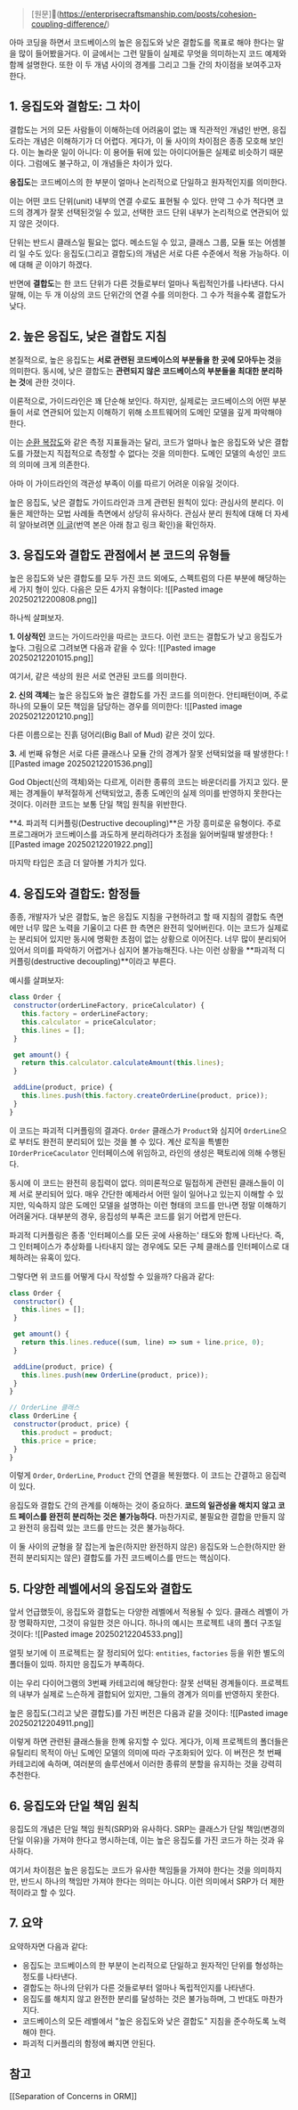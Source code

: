 > [원문](https://enterprisecraftsmanship.com/posts/cohesion-coupling-difference/)

아마 코딩을 하면서 코드베이스의 높은 응집도와 낮은 결합도를 목표로 해야 한다는 말을 많이 들어봤을거다. 이 글에서는 그런 말들이 실제로 무엇을 의미하는지 코드 예제와 함께 설명한다. 또한 이 두 개념 사이의 경계를 그리고 그들 간의 차이점을 보여주고자 한다.

## 1. 응집도와 결함도: 그 차이

결합도는 거의 모든 사람들이 이해하는데 어려움이 없는 꽤 직관적인 개념인 반면, 응집도라는 개념은 이해하기가 더 어렵다. 게다가, 이 둘 사이의 차이점은 종종 모호해 보인다. 이는 놀라운 일이 아니다: 이 용어들 뒤에 있는 아이디어들은 실제로 비슷하기 때문이다. 그럼에도 불구하고, 이 개념들은 차이가 있다.

**응집도**는 코드베이스의 한 부분이 얼마나 논리적으로 단일하고 원자적인지를 의미한다.

이는 어떤 코드 단위(unit) 내부의 연결 수로도 표현될 수 있다. 만약 그 수가 적다면 코드의 경계가 잘못 선택된것일 수 있고, 선택한 코드 단위 내부가 논리적으로 연관되어 있지 않은 것이다.

단위는 반드시 클래스일 필요는 없다. 메소드일 수 있고, 클래스 그룹, 모듈 또는 어셈블리 일 수도 있다: 응집도(그리고 결합도)의 개념은 서로 다른 수준에서 적용 가능하다. 이에 대해 곧 이야기 하겠다.

반면에 **결합도**는 한 코드 단위가 다른 것들로부터 얼마나 독립적인가를 나타낸다. 다시 말해, 이는 두 개 이상의 코드 단위간의 연결 수를 의미한다. 그 수가 적을수록 결합도가 낮다.

## 2. 높은 응집도, 낮은 결합도 지침

본질적으로, 높은 응집도는 **서로 관련된 코드베이스의 부분들을 한 곳에 모아두는 것**을 의미한다. 동시에, 낮은 결합도는 **관련되지 않은 코드베이스의 부분들을 최대한 분리하는 것**에 관한 것이다.

이론적으로, 가이드라인은 꽤 단순해 보인다. 하지만, 실제로는 코드베이스의 어떤 부분들이 서로 연관되어 있는지 이해하기 위해 소프트웨어의 도메인 모델을 깊게 파악해야 한다.

이는 [순환 복잡도](https://en.wikipedia.org/wiki/Cyclomatic_complexity)와 같은 측정 지표들과는 달리, 코드가 얼마나 높은 응집도와 낮은 결합도를 가졌는지 직접적으로 측정할 수 없다는 것을 의미한다. 도메인 모델의 속성인 코드의 의미에 크게 의존한다.

아마 이 가이드라인의 객관성 부족이 이를 따르기 어려운 이유일 것이다.

높은 응집도, 낮은 결합도 가이드라인과 크게 관련된 원칙이 있다: 관심사의 분리다. 이 둘은 제안하는 모법 사례들 측면에서 상당히 유사하다. 관심사 분리 원칙에 대해 더 자세히 알아보려면 [이 글](https://enterprisecraftsmanship.com/2014/12/06/separation-of-concerns-in-orm/)(번역 본은 아래 참고 링크 확인)을 확인하자.

## 3. 응집도와 결합도 관점에서 본 코드의 유형들

높은 응집도와 낮은 결합도를 모두 가진 코드 외에도, 스펙트럼의 다른 부분에 해당하는 세 가지 형이 있다. 다음은 모든 4가지 유형이다:
![[Pasted image 20250212200808.png]]

하나씩 살펴보자.

**1. 이상적인** 코드는 가이드라인을 따르는 코드다. 이런 코드는 결합도가 낮고 응집도가 높다. 그림으로 그려보면 다음과 같을 수 있다:
![[Pasted image 20250212201015.png]]

여기서, 같은 색상의 원은 서로 연관된 코드를 의미한다.

**2. 신의 객체**는 높은 응집도와 높은 결합도를 가진 코드를 의미한다. 안티패턴이며, 주로 하나의 모듈이 모든 책임을 담당하는 경우를 의미한다:
![[Pasted image 20250212201210.png]]

다른 이름으로는 진흙 덩어리(Big Ball of Mud) 같은 것이 있다.

**3.** 세 번째 유형은 서로 다른 클래스나 모듈 간의 경계가 잘못 선택되었을 때 발생한다:
![[Pasted image 20250212201536.png]]

God Object(신의 객체)와는 다르게, 이러한 종류의 코드는 바운더리를 가지고 있다. 문제는 경계들이 부적절하게 선택되었고, 종종 도메인의 실제 의미를 반영하지 못한다는 것이다. 이러한 코드는 보통 단일 책임 원칙을 위반한다.

**4. 파괴적 디커플링(Destructive decoupling)**은 가장 흥미로운 유형이다. 주로 프로그래머가 코드베이스를 과도하게 분리하려다가 초점을 잃어버릴때 발생한다:
![[Pasted image 20250212201922.png]]

마지막 타입은 조금 더 알아볼 가치가 있다.

## 4. 응집도와 결합도: 함정들

종종, 개발자가 낮은 결합도, 높은 응집도 지침을 구현하려고 할 때 지침의 결합도 측면에만 너무 많은 노력을 기울이고 다른 한 측면은 완전히 잊어버린다. 이는 코드가 실제로는 분리되어 있지만 동시에 명확한 초점이 없는 상황으로 이어진다. 너무 많이 분리되어 있어서 의미를 파악하기 어렵거나 심지어 불가능해진다. 나는 이런 상황을 **파괴적 디커플링(destructive decoupling)**이라고 부른다.

예시를 살펴보자:
```js
class Order {
 constructor(orderLineFactory, priceCalculator) {
   this.factory = orderLineFactory;
   this.calculator = priceCalculator;
   this.lines = [];
 }

 get amount() {
   return this.calculator.calculateAmount(this.lines);
 }

 addLine(product, price) {
   this.lines.push(this.factory.createOrderLine(product, price));
 }
}
```

이 코드는 파괴적 디커플링의 결과다. `Order` 클래스가 `Product`와 심지어 `OrderLine`으로 부터도 완전히 분리되어 있는 것을 볼 수 있다. 계산 로직을 특별한 `IOrderPriceCaculator` 인터페이스에 위임하고, 라인의 생성은 팩토리에 의해 수행된다.

동시에 이 코드는 완전히 응집력이 없다. 의미론적으로 밀접하게 관련된 클래스들이 이제 서로 분리되어 있다. 매우 간단한 예제라서 어떤 일이 일어나고 있는지 이해할 수 있지만, 익숙하지 않은 도메인 모델을 설명하는 이런 형태의 코드를 만나면 정말 이해하기 어려울거다. 대부분의 경우, 응집성의 부족은 코드를 읽기 어렵게 만든다.

파괴적 디커플링은 종종 '인터페이스를 모든 곳에 사용하는' 태도와 함께 나타난다. 즉, 그 인터페이스가 추상화를 나타내지 않는 경우에도 모든 구체 클래스를 인터페이스로 대체하려는 유혹이 있다.

그렇다면 위 코드를 어떻게 다시 작성할 수 있을까? 다음과 같다:
```js
class Order {
 constructor() {
   this.lines = [];
 }

 get amount() {
   return this.lines.reduce((sum, line) => sum + line.price, 0);
 }

 addLine(product, price) {
   this.lines.push(new OrderLine(product, price));
 }
}

// OrderLine 클래스
class OrderLine {
 constructor(product, price) {
   this.product = product;
   this.price = price;
 }
}
```

이렇게 `Order`, `OrderLine`, `Product` 간의 연결을 복원했다. 이 코드는 간결하고 응집력이 있다.

응집도와 결합도 간의 관계를 이해하는 것이 중요하다. **코드의 일관성을 해치지 않고 코드 페이스를 완전히 분리하는 것은 불가능하다.** 마찬가지로, 불필요한 결합을 만들지 않고 완전히 응집력 있는 코드를 만드는 것은 불가능하다.

이 둘 사이의 균형을 잘 잡는게 높은(하지만 완전하지 않은) 응집도와 느슨한(하지만 완전히 분리되지는 않은) 결합도를 가진 코드베이스를 만드는 핵심이다.

## 5. 다양한 레벨에서의 응집도와 결합도

앞서 언급했듯이, 응집도와 결합도는 다양한 레벨에서 적용될 수 있다. 클래스 레벨이 가장 명확하지만, 그것이 유일한 것은 아니다. 하나의 예시는 프로젝트 내의 폴더 구조일 것이다:
![[Pasted image 20250212204533.png]]

얼핏 보기에 이 프로젝트는 잘 정리되어 있다: `entities`, `factories` 등을 위한 별도의 폴더들이 있따. 하지만 응집도가 부족하다.

이는 우리 다이어그램의 3번째 카테고리에 해당한다: 잘못 선택된 경계들이다. 프로젝트의 내부가 실제로 느슨하게 결합되어 있지만, 그들의 경계가 의미를 반영하지 못한다.

높은 응집도(그리고 낮은 결합도)를 가진 버전은 다음과 같을 것이다:
![[Pasted image 20250212204911.png]]

이렇게 하면 관련된 클래스들을 한꼐 유지할 수 있다. 게다가, 이제 프로젝트의 폴더들은 유틸리티 목적이 아닌 도메인 모델의 의미에 따라 구조화되어 있다. 이 버전은 첫 번째 카테고리에 속하며, 여러분의 솔루션에서 이러한 종류의 분할을 유지하는 것을 강력히 추천한다.

## 6. 응집도와 단일 책임 원칙

응집도의 개념은 단일 책임 원칙(SRP)와 유사하다. SRP는 클래스가 단일 책임(변경의 단일 이유)을 가져야 한다고 명시하는데, 이는 높은 응집도를 가진 코드가 하는 것과 유사하다.

여기서 차이점은 높은 응집도는 코드가 유사한 책임들을 가져야 한다는 것을 의미하지만, 반드시 하나의 책임만 가져야 한다는 의미는 아니다. 이런 의미에서 SRP가 더 제한적이라고 할 수 있다.

## 7. 요약
요약하자면 다음과 같다:
- 응집도는 코드베이스의 한 부분이 논리적으로 단일하고 원자적인 단위를 형성하는 정도를 나타낸다.
- 결합도는 하나의 단위가 다른 것들로부터 얼마나 독립적인지를 나타낸다.
- 응집도를 해치지 않고 완전한 분리를 달성하는 것은 불가능하며, 그 반대도 마찬가지다.
- 코드베이스의 모든 레벨에서 "높은 응집도와 낮은 결합도" 지침을 준수하도록 노력해야 한다.
- 파괴적 디커플리의 함정에 빠지면 안된다.

## 참고
[[Separation of Concerns in ORM]]